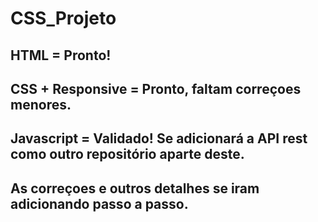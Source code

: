 # CSS_Projeto
## HTML = Pronto!
## CSS + Responsive = Pronto, faltam correçoes menores.
## Javascript = Validado! Se adicionará a API rest como outro repositório aparte deste.
## As correçoes e outros detalhes se iram adicionando passo a passo.

